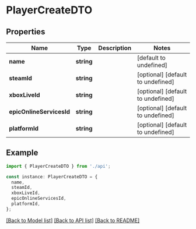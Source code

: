 # PlayerCreateDTO

## Properties

| Name                     | Type       | Description | Notes                             |
| ------------------------ | ---------- | ----------- | --------------------------------- |
| **name**                 | **string** |             | [default to undefined]            |
| **steamId**              | **string** |             | [optional] [default to undefined] |
| **xboxLiveId**           | **string** |             | [optional] [default to undefined] |
| **epicOnlineServicesId** | **string** |             | [optional] [default to undefined] |
| **platformId**           | **string** |             | [optional] [default to undefined] |

## Example

```typescript
import { PlayerCreateDTO } from './api';

const instance: PlayerCreateDTO = {
  name,
  steamId,
  xboxLiveId,
  epicOnlineServicesId,
  platformId,
};
```

[[Back to Model list]](../README.md#documentation-for-models) [[Back to API list]](../README.md#documentation-for-api-endpoints) [[Back to README]](../README.md)
